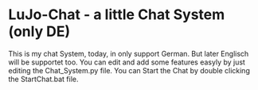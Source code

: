 # LuJo-Chat - a little Chat System (only DE)
This is my chat System, today, in only support German. But later Englisch will be supportet too.
You can edit and add some features easyly by just editing the Chat_System.py file.
You can Start the Chat by double clicking the StartChat.bat file.
